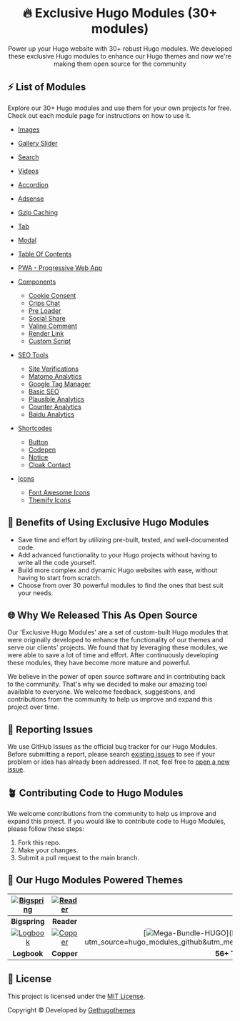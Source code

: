 <h1 align=center> 🔥 Exclusive Hugo Modules (30+ modules)</h1>  
<p align=center>Power up your Hugo website with 30+ robust Hugo modules. We developed these exclusive Hugo modules to enhance our Hugo themes and now we're making them open source for the community </p>

## ⚡ List of Modules

Explore our 30+ Hugo modules and use them for your own projects for free. Check out each module page for instructions on how to use it.

* [Images](https://github.com/gethugothemes/hugo-modules/tree/master/images)
* [Gallery Slider](https://github.com/gethugothemes/hugo-modules/tree/master/gallery-slider)
* [Search](https://github.com/gethugothemes/hugo-modules/tree/master/search)
* [Videos](https://github.com/gethugothemes/hugo-modules/tree/master/videos)
* [Accordion](https://github.com/gethugothemes/hugo-modules/tree/master/accordion)
* [Adsense](https://github.com/gethugothemes/hugo-modules/tree/master/adsense)
* [Gzip Caching](https://github.com/gethugothemes/hugo-modules/tree/master/gzip-caching)
* [Tab](https://github.com/gethugothemes/hugo-modules/tree/master/tab)
* [Modal](https://github.com/gethugothemes/hugo-modules/tree/master/modal)
* [Table Of Contents](https://github.com/gethugothemes/hugo-modules/tree/master/table-of-contents)
* [PWA - Progressive Web App](https://github.com/gethugothemes/hugo-modules/tree/master/pwa)

* [Components](https://github.com/gethugothemes/hugo-modules/tree/master/components)

  * [Cookie Consent](https://github.com/gethugothemes/hugo-modules/tree/master/components/cookie-consent)
  * [Crips Chat](https://github.com/gethugothemes/hugo-modules/tree/master/components/crisp-chat)
  * [Pre Loader](https://github.com/gethugothemes/hugo-modules/tree/master/components/preloader)
  * [Social Share](https://github.com/gethugothemes/hugo-modules/tree/master/components/social-share)
  * [Valine Comment](https://github.com/gethugothemes/hugo-modules/tree/master/components/valine-comment)
  * [Render Link](https://github.com/gethugothemes/hugo-modules/tree/master/components/render-link)
  * [Custom Script](https://github.com/gethugothemes/hugo-modules/tree/master/components/custom-script)

* [SEO Tools](https://github.com/gethugothemes/hugo-modules/tree/master/seo-tools)

  * [Site Verifications](https://github.com/gethugothemes/hugo-modules/tree/master/seo-tools/site-verifications)
  * [Matomo Analytics](https://github.com/gethugothemes/hugo-modules/tree/master/seo-tools/matomo-analytics)
  * [Google Tag Manager](https://github.com/gethugothemes/hugo-modules/tree/master/seo-tools/google-tag-manager)
  * [Basic SEO](https://github.com/gethugothemes/hugo-modules/tree/master/seo-tools/basic-seo)
  * [Plausible Analytics](https://github.com/gethugothemes/hugo-modules/tree/master/seo-tools/plausible-analytics)
  * [Counter Analytics](https://github.com/gethugothemes/hugo-modules/tree/master/seo-tools/counter-analytics)
  * [Baidu Analytics](https://github.com/gethugothemes/hugo-modules/tree/master/seo-tools/baidu-analytics)

* [Shortcodes](https://github.com/gethugothemes/hugo-modules/tree/master/shortcodes)
  * [Button](https://github.com/gethugothemes/hugo-modules/tree/master/shortcodes/button)
  * [Codepen](https://github.com/gethugothemes/hugo-modules/tree/master/shortcodes/codepen)
  * [Notice](https://github.com/gethugothemes/hugo-modules/tree/master/shortcodes/notice)
  * [Cloak Contact](https://github.com/gethugothemes/hugo-modules/tree/master/shortcodes/cloak-contact)

* [Icons](https://github.com/gethugothemes/hugo-modules/tree/master/seo-tools)
  * [Font Awesome Icons](https://github.com/gethugothemes/hugo-modules/tree/master/icons/font-awesome)
  * [Themify Icons](https://github.com/gethugothemes/hugo-modules/tree/master/icons/themify-icons)
  
## 📘 Benefits of Using Exclusive Hugo Modules

* Save time and effort by utilizing pre-built, tested, and well-documented code. </br>
* Add advanced functionality to your Hugo projects without having to write all the code yourself. </br>
* Build more complex and dynamic Hugo websites with ease, without having to start from scratch. </br>
* Choose from over 30 powerful modules to find the ones that best suit your needs.</br>

## 🌐 Why We Released This As Open Source

Our 'Exclusive Hugo Modules' are a set of custom-built Hugo modules that were originally developed to enhance the functionality of our themes and serve our clients' projects. We found that by leveraging these modules, we were able to save a lot of time and effort. After continuously developing these modules, they have become more mature and powerful.

We believe in the power of open source software and in contributing back to the community. That's why we decided to make our amazing tool available to everyone. We welcome feedback, suggestions, and contributions from the community to help us improve and expand this project over time.

## 🐞 Reporting Issues

We use GitHub Issues as the official bug tracker for our Hugo Modules. Before submitting a report, please search [existing issues](https://github.com/gethugothemes/hugo-modules/issues) to see if your problem or idea has already been addressed. If not, feel free to [open a new issue](https://github.com/gethugothemes/hugo-modules/issues).

## 🪴 Contributing Code to Hugo Modules

We welcome contributions from the community to help us improve and expand this project. If you would like to contribute code to Hugo Modules, please follow these steps:

1. Fork this repo.
2. Make your changes.
4. Submit a pull request to the main branch.

## 🚀 Our Hugo Modules Powered Themes

| [![Bigspring](https://demo.gethugothemes.com/thumbnails/bigspring.png)](https://gethugothemes.com/products/bigspring/) | [![Reader](https://demo.gethugothemes.com/thumbnails/reader.png)](https://gethugothemes.com/products/reader/) | [![Agico](https://demo.gethugothemes.com/thumbnails/agico.png)](https://gethugothemes.com/products/agico/) |
|:---:|:---:|:---:|
| **Bigspring** | **Reader** | **Agico** |
| [![Logbook](https://demo.gethugothemes.com/thumbnails/logbook.png)](https://gethugothemes.com/products/logbook/) | [![Copper](https://demo.gethugothemes.com/thumbnails/copper.png)](https://gethugothemes.com/products/copper/) | [![Mega-Bundle-HUGO](https://demo.gethugothemes.com/thumbnails/bundle.png?)](https://gethugothemes.com/bundle/?utm_source=hugo_modules_github&utm_medium=referral&utm_campaign=github_theme_readme) |
| **Logbook** |  **Copper** | **56+ Themes Bundle** |

## 📝 License

This project is licensed under the [MIT License](https://github.com/gethugothemes/hugo-modules/blob/master/LICENSE).

Copyright &copy; Developed by [Gethugothemes](https://gethugothemes.com)

